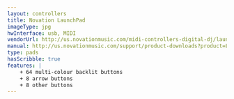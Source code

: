 ```yaml
---
layout: controllers
title: Novation LaunchPad
imageType: jpg
hwInterface: usb, MIDI
vendorUrl: http://us.novationmusic.com/midi-controllers-digital-dj/launchpad
manual: http://us.novationmusic.com/support/product-downloads?product=Launchpad
type: pads
hasScribble: true
features: |
    + 64 multi-colour backlit buttons
    + 8 arrow buttons
    + 8 other buttons
---
```



